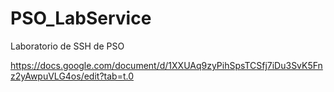 # PSO_LabService
Laboratorio de SSH de PSO

https://docs.google.com/document/d/1XXUAq9zyPihSpsTCSfj7iDu3SvK5Fnz2yAwpuVLG4os/edit?tab=t.0
